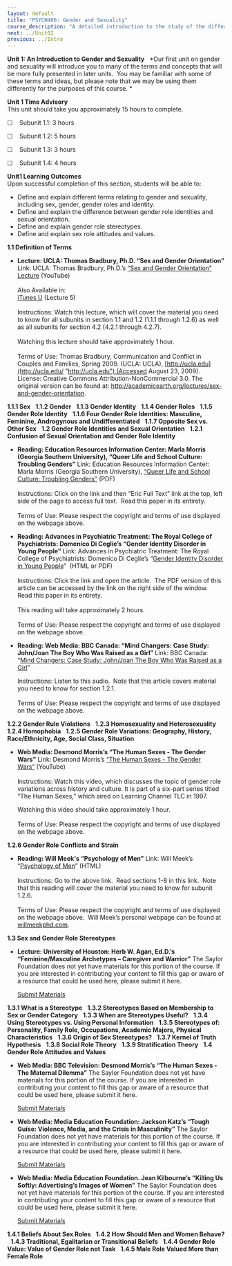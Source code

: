 ```yaml
---
layout: default
title: "PSYCH406: Gender and Sexuality"
course_description: "A detailed introduction to the study of the different ways our gender roles and sexual identities impact our lives."
next: ../Unit02
previous: ../Intro
---
```

**Unit 1: An Introduction to Gender and Sexuality** <span
id="1"></span> 
*Our first unit on gender and sexuality will introduce you to many of
the terms and concepts that will be more fully presented in later
units.  You may be familiar with some of these terms and ideas, but
please note that we may be using them differently for the purposes of
this course. *

**Unit 1 Time Advisory**  
This unit should take you approximately 15 hours to complete.

☐    Subunit 1.1: 3 hours

☐    Subunit 1.2: 5 hours

☐    Subunit 1.3: 3 hours

☐    Subunit 1.4: 4 hours

**Unit1 Learning Outcomes**  
Upon successful completion of this section, students will be able to:

-   Define and explain different terms relating to gender and sexuality,
    including sex, gender, gender roles and identity.
-   Define and explain the difference between gender role identities and
    sexual orientation.
-   Define and explain gender role stereotypes.
-   Define and explain sex role attitudes and values.

**1.1 Definition of Terms** <span id="1.1"></span> 
-   **Lecture: UCLA: Thomas Bradbury, Ph.D. “Sex and Gender
    Orientation”**
    Link: UCLA: Thomas Bradbury, Ph.D.’s [“Sex and Gender Orientation”
    Lecture](http://www.youtube.com/watch?v=1ePEAOaYmxY) (YouTube)  
        
     Also Available in:  
     [iTunes
    U](http://deimos3.apple.com/WebObjects/Core.woa/Browse/ucla-public.2370864243?i=1655944845)
    (Lecture 5)  
        
     Instructions: Watch this lecture, which will cover the material you
    need to know for all subunits in section 1.1 and 1.2 (1.1.1 through
    1.2.6) as well as all subunits for section 4.2 (4.2.1 through
    4.2.7).  
        
     Watching this lecture should take approximately 1 hour.   
        
     Terms of Use: Thomas Bradbury, Communication and Conflict in
    Couples and Families, Spring 2009. (UCLA:
    UCLA), [http://ucla.edu](http://ucla.edu/ "http://ucla.edu") (Accessed
    August 23, 2009). License: Creative Commons
    Attribution-NonCommercial 3.0. The original version can be found
    at: <http://academicearth.org/lectures/sex-and-gender-orientation>.

**1.1.1 Sex** <span id="1.1.1"></span> 
**1.1.2 Gender** <span id="1.1.2"></span> 
**1.1.3 Gender Identity** <span id="1.1.3"></span> 
**1.1.4 Gender Roles** <span id="1.1.4"></span> 
**1.1.5 Gender Role Identity** <span id="1.1.5"></span> 
**1.1.6 Four Gender Role Identities: Masculine, Feminine, Androgynous
and Undifferentiated** <span id="1.1.6"></span> 
**1.1.7 Opposite Sex vs. Other Sex** <span id="1.1.7"></span> 
**1.2 Gender Role Identities and Sexual Orientation** <span
id="1.2"></span> 
**1.2.1 Confusion of Sexual Orientation and Gender Role Identity** <span
id="1.2.1"></span> 
-   **Reading: Education Resources Information Center: Marla Morris
    (Georgia Southern University), “Queer Life and School Culture:
    Troubling Genders”**
    Link: Education Resources Information Center: Marla Morris (Georgia
    Southern University), [“Queer Life and School Culture: Troubling
    Genders”](http://www.eric.ed.gov/ERICWebPortal/detail?accno=EJ682496)
    (PDF)  
        
     Instructions: Click on the link and then “Eric Full Text” link at
    the top, left side of the page to access full text.  Read this paper
    in its entirety.   
        
     Terms of Use: Please respect the copyright and terms of use
    displayed on the webpage above.

-   **Reading: Advances in Psychiatric Treatment: The Royal College of
    Psychiatrists: Domenico Di Ceglie’s “Gender Identity Disorder in
    Young People”**
    Link: Advances in Psychiatric Treatment: The Royal College of
    Psychiatrists: Domenico Di Ceglie’s “[Gender Identity Disorder in
    Young People](http://apt.rcpsych.org/cgi/content/full/6/6/458)” 
    (HTML or PDF)  
        
     Instructions: Click the link and open the article.  The PDF version
    of this article can be accessed by the link on the right side of the
    window.  Read this paper in its entirety.   
        
     This reading will take approximately 2 hours.  
        
     Terms of Use: Please respect the copyright and terms of use
    displayed on the webpage above.

-   **Reading: Web Media: BBC Canada: “Mind Changers: Case Study:
    John/Joan The Boy Who Was Raised as a Girl”**
    Link: BBC Canada: “[Mind Changers: Case Study: John/Joan The Boy Who
    Was Raised as a Girl](http://www.bbc.co.uk/programmes/b00t97xf)”  
      
     Instructions: Listen to this audio.  Note that this article covers
    material you need to know for section 1.2.1.  
        
     Terms of Use: Please respect the copyright and terms of use
    displayed on the webpage above.

**1.2.2 Gender Rule Violations** <span id="1.2.2"></span> 
**1.2.3 Homosexuality and Heterosexuality** <span id="1.2.3"></span> 
**1.2.4 Homophobia** <span id="1.2.4"></span> 
**1.2.5 Gender Role Variations: Geography, History, Race/Ethnicity, Age,
Social Class, Situation** <span id="1.2.5"></span> 
-   **Web Media: Desmond Morris’s “The Human Sexes - The Gender Wars”**
    Link: Desmond Morris’s [“The Human Sexes - The Gender
    Wars”](https://www.youtube.com/watch?v=-JvdIY5LgsA) (YouTube)  
        
     Instructions: Watch this video, which discusses the topic of gender
    role variations across history and culture. It is part of a six-part
    series titled “The Human Sexes,” which aired on Learning Channel TLC
    in 1997.   
      
     Watching this video should take approximately 1 hour.   
        
     Terms of Use: Please respect the copyright and terms of use
    displayed on the webpage above.

**1.2.6 Gender Role Conflicts and Strain** <span id="1.2.6"></span> 
-   **Reading: Will Meek's “Psychology of Men”**
    Link: Will Meek’s “[Psychology of
    Men](http://www.psychologyofmen.org/index.php?itemid=5)” (HTML)  
        
     Instructions: Go to the above link.  Read sections 1-8 in this
    link.  Note that this reading will cover the material you need to
    know for subunit 1.2.6.    
        
     Terms of Use: Please respect the copyright and terms of use
    displayed on the webpage above.  Will Meek’s personal webpage can be
    found at [willmeekphd.com](http://www.willmeekphd.com/).

**1.3 Sex and Gender Role Stereotypes** <span id="1.3"></span> 
-   **Lecture: University of Houston: Herb W. Agan, Ed.D.’s
    “Feminine/Masculine Archetypes – Caregiver and Warrior”**
    The Saylor Foundation does not yet have materials for this portion
    of the course. If you are interested in contributing your content to
    fill this gap or aware of a resource that could be used here, please
    submit it here.

    [Submit Materials](/contribute/)

**1.3.1 What is a Stereotype** <span id="1.3.1"></span> 
**1.3.2 Stereotypes Based on Membership to Sex or Gender Category**
<span id="1.3.2"></span> 
**1.3.3 When are Stereotypes Useful?** <span id="1.3.3"></span> 
**1.3.4 Using Stereotypes vs. Using Personal Information** <span
id="1.3.4"></span> 
**1.3.5 Stereotypes of: Personality, Family Role, Occupations, Academic
Majors, Physical Characteristics** <span id="1.3.5"></span> 
**1.3.6 Origin of Sex Stereotypes?** <span id="1.3.6"></span> 
**1.3.7 Kernel of Truth Hypothesis** <span id="1.3.7"></span> 
**1.3.8 Social Role Theory** <span id="1.3.8"></span> 
**1.3.9 Stratification Theory** <span id="1.3.9"></span> 
**1.4 Gender Role Attitudes and Values** <span id="1.4"></span> 
-   **Web Media: BBC Television: Desmond Morris’s “The Human Sexes - The
    Maternal Dilemma”**
    The Saylor Foundation does not yet have materials for this portion
    of the course. If you are interested in contributing your content to
    fill this gap or aware of a resource that could be used here, please
    submit it here.

    [Submit Materials](/contribute/)

-   **Web Media: Media Education Foundation: Jackson Katz’s “Tough
    Guise: Violence, Media, and the Crisis in Masculinity”**
    The Saylor Foundation does not yet have materials for this portion
    of the course. If you are interested in contributing your content to
    fill this gap or aware of a resource that could be used here, please
    submit it here.

    [Submit Materials](/contribute/)

-   **Web Media: Media Education Foundation. Jean Kilbourne’s “Killing
    Us Softly: Advertising’s Images of Women”**
    The Saylor Foundation does not yet have materials for this portion
    of the course. If you are interested in contributing your content to
    fill this gap or aware of a resource that could be used here, please
    submit it here.

    [Submit Materials](/contribute/)

**1.4.1 Beliefs About Sex Roles** <span id="1.4.1"></span> 
**1.4.2 How Should Men and Women Behave?** <span id="1.4.2"></span> 
**1.4.3 Traditional, Egalitarian or Transitional Beliefs** <span
id="1.4.3"></span> 
**1.4.4 Gender Role Value: Value of Gender Role not Task** <span
id="1.4.4"></span> 
**1.4.5 Male Role Valued More than Female Role** <span
id="1.4.5"></span> 
